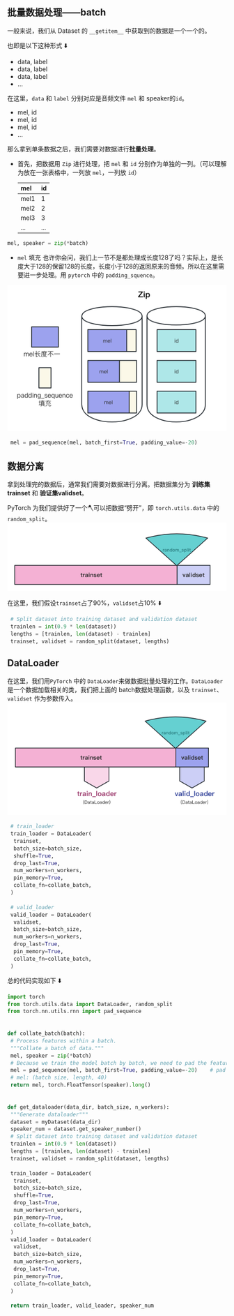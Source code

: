 ## 批量数据处理——batch
一般来说，我们从 Dataset 的 `__getitem__` 中获取到的数据是一个一个的。

也即是以下这种形式 ⬇️
- data, label
- data, label
- data, label
- ...

在这里，`data` 和 `label` 分别对应是音频文件 `mel` 和 speaker的`id`。

- mel, id
- mel, id
- mel, id
- ...

那么拿到单条数据之后，我们需要对数据进行**批量处理**。
- 首先，把数据用 `Zip` 进行处理，把 `mel` 和 `id` 分别作为单独的一列。（可以理解为放在一张表格中，一列放 `mel`，一列放 `id`）

    |  mel | id |
    |--|--|
    |mel1| 1|
    |mel2| 2|
    |mel3| 3|
    |...| ...|

```python
mel, speaker = zip(*batch)
```

- `mel` 填充
也许你会问，我们上一节不是都处理成长度128了吗？实际上，是长度大于128的保留128的长度，长度小于128的返回原来的音频。所以在这里需要进一步处理。用 `pytorch` 中的 `padding_squence`。

<img src="../../../../images/数据预处理/音频/batch_process.png" />

```python
 mel = pad_sequence(mel, batch_first=True, padding_value=-20)
```

## 数据分离
拿到处理完的数据后，通常我们需要对数据进行分离。把数据集分为 **训练集trainset** 和 **验证集validset**。

PyTorch 为我们提供好了一个🪓可以把数据“劈开”，即 `torch.utils.data` 中的`random_split`。
<img src="../../../../images/数据预处理/音频/random_split.png" />

在这里，我们假设`trainset`占了90%，`validset`占10% ⬇️
```python
 # Split dataset into training dataset and validation dataset
 trainlen = int(0.9 * len(dataset))
 lengths = [trainlen, len(dataset) - trainlen]
 trainset, validset = random_split(dataset, lengths)
```

## DataLoader
在这里，我们用`PyTorch` 中的 `DataLoader`来做数据批量处理的工作。`DataLoader`是一个数据加载相关的类，我们把上面的 batch数据处理函数，以及 `trainset`、`validset` 作为参数传入。
<img src="../../../../images/数据预处理/音频/dataloader.png" />

```python
 # train_loader
 train_loader = DataLoader(
  trainset,
  batch_size=batch_size,
  shuffle=True,
  drop_last=True,
  num_workers=n_workers,
  pin_memory=True,
  collate_fn=collate_batch,
 )

 # valid_loader
 valid_loader = DataLoader(
  validset,
  batch_size=batch_size,
  num_workers=n_workers,
  drop_last=True,
  pin_memory=True,
  collate_fn=collate_batch,
 )
```

总的代码实现如下 ⬇️
```python
import torch
from torch.utils.data import DataLoader, random_split
from torch.nn.utils.rnn import pad_sequence


def collate_batch(batch):
 # Process features within a batch.
 """Collate a batch of data."""
 mel, speaker = zip(*batch)
 # Because we train the model batch by batch, we need to pad the features in the same batch to make their lengths the same.
 mel = pad_sequence(mel, batch_first=True, padding_value=-20)    # pad log 10^(-20) which is very small value.
 # mel: (batch size, length, 40)
 return mel, torch.FloatTensor(speaker).long()


def get_dataloader(data_dir, batch_size, n_workers):
 """Generate dataloader"""
 dataset = myDataset(data_dir)
 speaker_num = dataset.get_speaker_number()
 # Split dataset into training dataset and validation dataset
 trainlen = int(0.9 * len(dataset))
 lengths = [trainlen, len(dataset) - trainlen]
 trainset, validset = random_split(dataset, lengths)

 train_loader = DataLoader(
  trainset,
  batch_size=batch_size,
  shuffle=True,
  drop_last=True,
  num_workers=n_workers,
  pin_memory=True,
  collate_fn=collate_batch,
 )
 valid_loader = DataLoader(
  validset,
  batch_size=batch_size,
  num_workers=n_workers,
  drop_last=True,
  pin_memory=True,
  collate_fn=collate_batch,
 )

 return train_loader, valid_loader, speaker_num
```